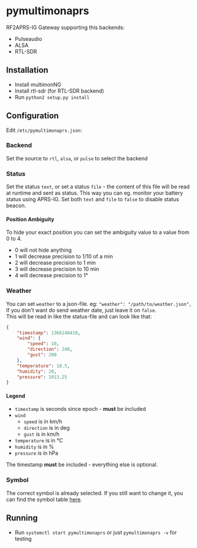 pymultimonaprs
==============

RF2APRS-IG Gateway supporting this backends:

- Pulseaudio
- ALSA
- RTL-SDR


Installation
------------

- Install multimonNG
- Install rtl-sdr (for RTL-SDR backend)
- Run `python2 setup.py install`

Configuration
-------------

Edit `/etc/pymultimonaprs.json`:

### Backend

Set the source to `rtl`, `alsa`, or `pulse` to select the backend

### Status

Set the status `text`, or set a status `file` - the content of this file will be read at runtime and sent as status.
This way you can eg. monitor your battery status using APRS-IG.
Set both `text` and `file` to `false` to disable status beacon.

#### Position Ambiguity

To hide your exact position you can set the ambiguity value to a value from 0 to 4.
- 0 will not hide anything
- 1 will decrease precision to 1/10 of a min
- 2 will decrease precision to 1 min
- 3 will decrease precision to 10 min
- 4 will decrease precision to 1°

### Weather

You can set `weather` to a json-file. eg: `"weather": "/path/to/weather.json",`  
If you don't want do send weather date, just leave it on `false`.  
This will be read in like the status-file and can look like that:
```json
{
	"timestamp": 1366148418,
	"wind": {
		"speed": 10,
		"direction": 240,
		"gust": 200
	},
	"temperature": 18.5,
	"humidity": 20,
	"pressure": 1013.25
}
```

#### Legend

- `timestamp` is seconds since epoch - **must** be included
- `wind`
	- `speed` is in km/h
	- `direction` is in deg
	- `gust` is in km/h
- `temperature` is in °C
- `humidity` is in %
- `pressure` is in hPa

The timestamp **must** be included - everything else is optional.

### Symbol

The correct symbol is already selected.
If you still want to change it, you can find the symbol table [here](https://github.com/asdil12/pymultimonaprs/wiki/Symbol-Table).

Running
-------

- Run `systemctl start pymultimonaprs` or just `pymultimonaprs -v` for testing
